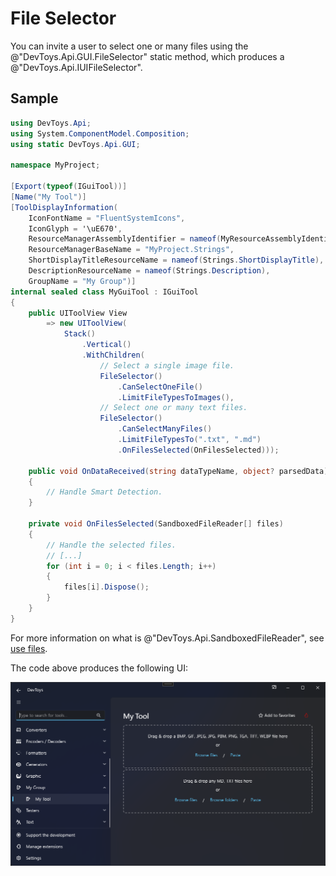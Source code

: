 # File Selector

You can invite a user to select one or many files using the @"DevToys.Api.GUI.FileSelector" static method, which produces a @"DevToys.Api.IUIFileSelector".

## Sample

```csharp
using DevToys.Api;
using System.ComponentModel.Composition;
using static DevToys.Api.GUI;

namespace MyProject;

[Export(typeof(IGuiTool))]
[Name("My Tool")]
[ToolDisplayInformation(
    IconFontName = "FluentSystemIcons",
    IconGlyph = '\uE670',
    ResourceManagerAssemblyIdentifier = nameof(MyResourceAssemblyIdentifier),
    ResourceManagerBaseName = "MyProject.Strings",
    ShortDisplayTitleResourceName = nameof(Strings.ShortDisplayTitle),
    DescriptionResourceName = nameof(Strings.Description),
    GroupName = "My Group")]
internal sealed class MyGuiTool : IGuiTool
{
    public UIToolView View
        => new UIToolView(
            Stack()
                .Vertical()
                .WithChildren(
                    // Select a single image file.
                    FileSelector()
                        .CanSelectOneFile()
                        .LimitFileTypesToImages(),
                    // Select one or many text files.
                    FileSelector()
                        .CanSelectManyFiles()
                        .LimitFileTypesTo(".txt", ".md")
                        .OnFilesSelected(OnFilesSelected)));

    public void OnDataReceived(string dataTypeName, object? parsedData)
    {
        // Handle Smart Detection.
    }

    private void OnFilesSelected(SandboxedFileReader[] files)
    {
        // Handle the selected files.
        // [...]
        for (int i = 0; i < files.Length; i++)
        {
            files[i].Dispose();
        }
    }
}
```

For more information on what is @"DevToys.Api.SandboxedFileReader", see [use files](../../use-files.md).

The code above produces the following UI:

![DevToys - My Tool - File Selector](assets/file-selector.png)